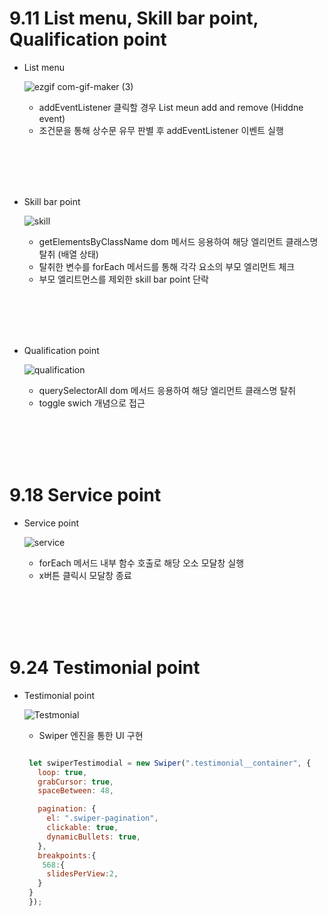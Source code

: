 # 9.11 List menu, Skill bar point, Qualification point

  - List menu
  
    ![ezgif com-gif-maker (3)](https://user-images.githubusercontent.com/78064720/132952465-33c549af-59af-45e1-93da-2942f675eb67.gif)
    
    * addEventListener 클릭할 경우 List meun add and remove (Hiddne event)
    * 조건문을 통해 상수문 유무 판별 후 addEventListener 이벤트 실행
  
   
   <br></br>
   <br></br>
   
  - Skill bar point

    ![skill](https://user-images.githubusercontent.com/78064720/132952995-d18000bd-3a29-48a9-8b3c-480b9e9b7918.gif)
  
    * getElementsByClassName dom 메서드 응용하여 해당 엘리먼트 클래스명 탈취 (배열 상태)
    * 탈취한 변수를 forEach 메서드를 통해 각각 요소의 부모 엘리먼트 체크
    * 부모 엘리트먼스를 제외한 skill bar point 단락
   
   
    <br></br>
    <br></br>
   
  - Qualification point
    
    ![qualification](https://user-images.githubusercontent.com/78064720/132953136-da7ee45c-b2c0-4c7d-bfdc-a52a6a97b3d4.gif)

    * querySelectorAll dom 메서드 응용하여 해당 엘리먼트 클래스명 탈취
    * toggle swich 개념으로 접근
  
    <br></br>
    <br></br>

# 9.18 Service point

  - Service point
    
    ![service](https://user-images.githubusercontent.com/78064720/133095089-3179d230-2f83-481d-8111-a3002f549d4d.gif)

    * forEach 메서드 내부 함수 호출로 해당 오소 모달창 실행
    * x버튼 클릭시 모달창 종료 

    <br></br>
    <br></br>
    
    
# 9.24 Testimonial point
    
  - Testimonial point
 
    ![Testmonial](https://user-images.githubusercontent.com/78064720/134775095-1513fa85-b8e5-4677-88c4-007bcc4ac120.gif)
    
    * Swiper 엔진을 통한 UI 구현
     
     ```js
     
      let swiperTestimodial = new Swiper(".testimonial__container", {
        loop: true,
        grabCursor: true,
        spaceBetween: 48,

        pagination: {
          el: ".swiper-pagination",
          clickable: true,
          dynamicBullets: true,
        },
        breakpoints:{
         568:{
          slidesPerView:2,
        }
      }
      });
     
     ```

    
